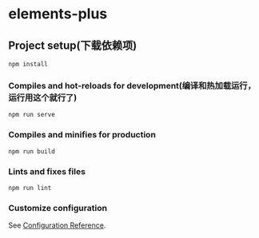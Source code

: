 # elements-plus

## Project setup(下载依赖项)

```
npm install
```

### Compiles and hot-reloads for development(编译和热加载运行，运行用这个就行了)

```
npm run serve
```

### Compiles and minifies for production

```
npm run build
```

### Lints and fixes files
```
npm run lint
```

### Customize configuration
See [Configuration Reference](https://cli.vuejs.org/config/).

